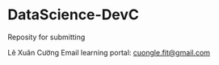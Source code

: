 # DataScience-DevC
Reposity for submitting

Lê Xuân Cường
Email learning portal: cuongle.fit@gmail.com
